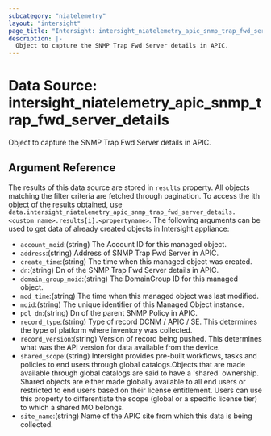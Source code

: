 ```yaml
---
subcategory: "niatelemetry"
layout: "intersight"
page_title: "Intersight: intersight_niatelemetry_apic_snmp_trap_fwd_server_details"
description: |-
  Object to capture the SNMP Trap Fwd Server details in APIC.
---
```


# Data Source: intersight_niatelemetry_apic_snmp_trap_fwd_server_details
Object to capture the SNMP Trap Fwd Server details in APIC.
## Argument Reference
The results of this data source are stored in `results` property.
All objects matching the filter criteria are fetched through pagination.
To access the ith object of the results obtained, use `data.intersight_niatelemetry_apic_snmp_trap_fwd_server_details.<custom_name>.results[i].<propertyname>`.
The following arguments can be used to get data of already created objects in Intersight appliance:
* `account_moid`:(string) The Account ID for this managed object. 
* `address`:(string) Address of SNMP Trap Fwd Server in APIC. 
* `create_time`:(string) The time when this managed object was created. 
* `dn`:(string) Dn of the SNMP Trap Fwd Server details in APIC. 
* `domain_group_moid`:(string) The DomainGroup ID for this managed object. 
* `mod_time`:(string) The time when this managed object was last modified. 
* `moid`:(string) The unique identifier of this Managed Object instance. 
* `pol_dn`:(string) Dn of the parent SNMP Policy in APIC. 
* `record_type`:(string) Type of record DCNM / APIC / SE. This determines the type of platform where inventory was collected. 
* `record_version`:(string) Version of record being pushed. This determines what was the API version for data available from the device. 
* `shared_scope`:(string) Intersight provides pre-built workflows, tasks and policies to end users through global catalogs.Objects that are made available through global catalogs are said to have a 'shared' ownership. Shared objects are either made globally available to all end users or restricted to end users based on their license entitlement. Users can use this property to differentiate the scope (global or a specific license tier) to which a shared MO belongs. 
* `site_name`:(string) Name of the APIC site from which this data is being collected. 
 